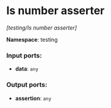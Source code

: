 # Is number asserter

_[testing/Is number asserter]_

__Namespace__: testing

### Input ports:

* __data__: ` any `

### Output ports:

* __assertion__: ` any `

